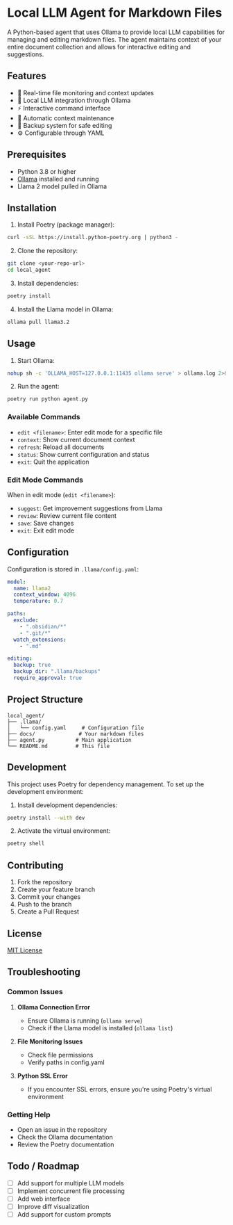# Local LLM Agent for Markdown Files

A Python-based agent that uses Ollama to provide local LLM capabilities for managing and editing markdown files. The agent maintains context of your entire document collection and allows for interactive editing and suggestions.

## Features

- 📝 Real-time file monitoring and context updates
- 🤖 Local LLM integration through Ollama
- ⚡ Interactive command interface
- 🔄 Automatic context maintenance
- 💾 Backup system for safe editing
- ⚙️ Configurable through YAML

## Prerequisites

- Python 3.8 or higher
- [Ollama](https://ollama.ai) installed and running
- Llama 2 model pulled in Ollama

## Installation

1. Install Poetry (package manager):
```bash
curl -sSL https://install.python-poetry.org | python3 -
```

2. Clone the repository:
```bash
git clone <your-repo-url>
cd local_agent
```

3. Install dependencies:
```bash
poetry install
```

4. Install the Llama model in Ollama:
```bash
ollama pull llama3.2
```

## Usage

1. Start Ollama:
```bash
nohup sh -c 'OLLAMA_HOST=127.0.0.1:11435 ollama serve' > ollama.log 2>&1 &
```

2. Run the agent:
```bash
poetry run python agent.py
```

### Available Commands

- `edit <filename>`: Enter edit mode for a specific file
- `context`: Show current document context
- `refresh`: Reload all documents
- `status`: Show current configuration and status
- `exit`: Quit the application

### Edit Mode Commands

When in edit mode (`edit <filename>`):
- `suggest`: Get improvement suggestions from Llama
- `review`: Review current file content
- `save`: Save changes
- `exit`: Exit edit mode

## Configuration

Configuration is stored in `.llama/config.yaml`:

```yaml
model:
  name: llama2
  context_window: 4096
  temperature: 0.7

paths:
  exclude:
    - ".obsidian/*"
    - ".git/*"
  watch_extensions:
    - ".md"

editing:
  backup: true
  backup_dir: ".llama/backups"
  require_approval: true
```

## Project Structure

```
local_agent/
├── .llama/
│   └── config.yaml     # Configuration file
├── docs/              # Your markdown files
├── agent.py          # Main application
└── README.md         # This file
```

## Development

This project uses Poetry for dependency management. To set up the development environment:

1. Install development dependencies:
```bash
poetry install --with dev
```

2. Activate the virtual environment:
```bash
poetry shell
```

## Contributing

1. Fork the repository
2. Create your feature branch
3. Commit your changes
4. Push to the branch
5. Create a Pull Request

## License

[MIT License](LICENSE)

## Troubleshooting

### Common Issues

1. **Ollama Connection Error**
   - Ensure Ollama is running (`ollama serve`)
   - Check if the Llama model is installed (`ollama list`)

2. **File Monitoring Issues**
   - Check file permissions
   - Verify paths in config.yaml

3. **Python SSL Error**
   - If you encounter SSL errors, ensure you're using Poetry's virtual environment

### Getting Help

- Open an issue in the repository
- Check the Ollama documentation
- Review the Poetry documentation

## Todo / Roadmap

- [ ] Add support for multiple LLM models
- [ ] Implement concurrent file processing
- [ ] Add web interface
- [ ] Improve diff visualization
- [ ] Add support for custom prompts